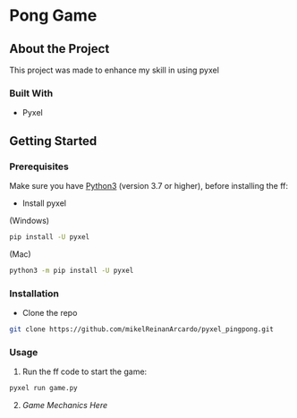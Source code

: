 # Pong Game

## About the Project
This project was made to enhance my skill in using pyxel

### Built With
* Pyxel

## Getting Started

### Prerequisites
Make sure you have <a href="https://www.python.org/downloads/">Python3</a> (version 3.7 or higher), before installing the ff:
* Install pyxel

(Windows)
```sh
pip install -U pyxel
```
(Mac)
```sh
python3 -m pip install -U pyxel
```

### Installation
* Clone the repo
```sh
git clone https://github.com/mikelReinanArcardo/pyxel_pingpong.git
```

### Usage
1. Run the ff code to start the game:
```sh
pyxel run game.py
```
2. *Game Mechanics Here*

